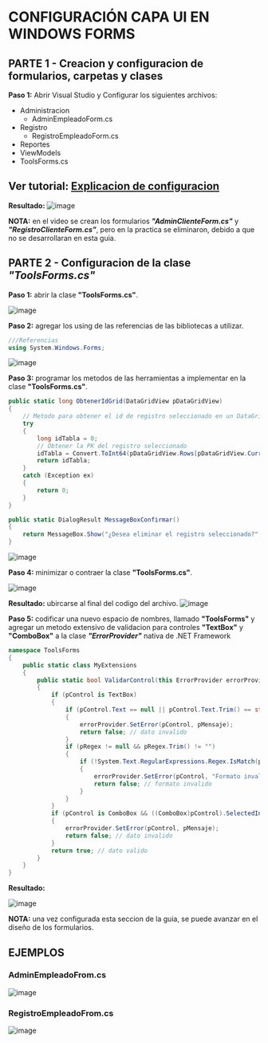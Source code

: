 # CONFIGURACIÓN CAPA UI EN WINDOWS FORMS
## PARTE 1 - Creacion y configuracion de formularios, carpetas y clases
**Paso 1:** Abrir Visual Studio y Configurar los siguientes archivos:
- Administracion
  - AdminEmpleadoForm.cs
- Registro
  - RegistroEmpleadoForm.cs 
- Reportes
- ViewModels
- ToolsForms.cs

## Ver tutorial: [Explicacion de configuracion](http://example.com/ "Ver video en YouTube")

**Resultado:**
![image](https://github.com/user-attachments/assets/7b916c41-6c11-4350-b11f-ca17ca008d96)

**NOTA:** en el video se crean los formularios ***"AdminClienteForm.cs"*** y ***"RegistroClienteForm.cs"***, pero en la practica se eliminaron, debido a que no se desarrollaran en esta guia. 

## PARTE 2 - Configuracion de la clase ***"ToolsForms.cs"***
**Paso 1:** abrir la clase **"ToolsForms.cs"**.

![image](https://github.com/user-attachments/assets/c668ebe5-8fa1-4392-a69e-528907784023)

**Paso 2:** agregar los using de las referencias de las bibliotecas a utilizar.
```csharp
///Referencias
using System.Windows.Forms;
```

![image](https://github.com/user-attachments/assets/0240ecf2-abb8-4136-a998-1341b2b2c3b9)

**Paso 3:** programar los metodos de las herramientas a implementar en la clase **"ToolsForms.cs"**.
```csharp
public static long ObtenerIdGrid(DataGridView pDataGridView)
{
    // Metodo para obtener el id de registro seleccionado en un DataGridView
    try
    {
        long idTabla = 0;
        // Obtener la PK del registro seleccionado
        idTabla = Convert.ToInt64(pDataGridView.Rows[pDataGridView.CurrentRow.Index].Cells[0].Value.ToString());
        return idTabla;
    }
    catch (Exception ex)
    {
        return 0;
    }
}

public static DialogResult MessageBoxConfirmar()
{
    return MessageBox.Show("¿Desea eliminar el registro seleccionado?", "Eliminar", MessageBoxButtons.YesNo, MessageBoxIcon.Question);
}
```
![image](https://github.com/user-attachments/assets/4fb100c5-4c0f-470f-9920-1e251fc77284)

**Paso 4:** minimizar o contraer la clase **"ToolsForms.cs"**.

![image](https://github.com/user-attachments/assets/b47ffbe7-15a9-45aa-ac47-e73e5f936e1e)

**Resultado:** ubircarse al final del codigo del archivo.
![image](https://github.com/user-attachments/assets/966091be-edc5-42a2-a984-169461b6c79d)

**Paso 5:** codificar una nuevo espacio de nombres, llamado **"ToolsForms"** y agregar un metodo extensivo de validacion para controles **"TextBox"** y **"ComboBox"** a la clase ***"ErrorProvider"*** nativa de .NET Framework

```csharp
namespace ToolsForms
{
    public static class MyExtensions
    {
        public static bool ValidarControl(this ErrorProvider errorProvider, Control pControl, string pMensaje, string pRegex = null)
        {
            if (pControl is TextBox)
            {
                if (pControl.Text == null || pControl.Text.Trim() == string.Empty)
                {
                    errorProvider.SetError(pControl, pMensaje);
                    return false; // dato invalido
                }
                if (pRegex != null && pRegex.Trim() != "")
                {
                    if (!System.Text.RegularExpressions.Regex.IsMatch(pControl.Text, pRegex))
                    {
                        errorProvider.SetError(pControl, "Formato invalido");
                        return false; // formato invalido
                    }
                }
            }
            if (pControl is ComboBox && ((ComboBox)pControl).SelectedIndex <= 0)
            {
                errorProvider.SetError(pControl, pMensaje);
                return false; // dato invalido
            }
            return true; // dato valido
        }
    }
}
```

**Resultado:**

![image](https://github.com/user-attachments/assets/f174cc32-eb26-4687-835a-19c9a7784306)

**NOTA:** una vez configurada esta seccion de la guia, se puede avanzar en el diseño de los formularios.

## EJEMPLOS

### **AdminEmpleadoFrom.cs**
![image](https://github.com/user-attachments/assets/1184cf67-7df5-4856-90e7-059b4330d9c2)

### **RegistroEmpleadoFrom.cs**
![image](https://github.com/user-attachments/assets/5d227dc7-b75c-4174-89e9-aad63a943571)


